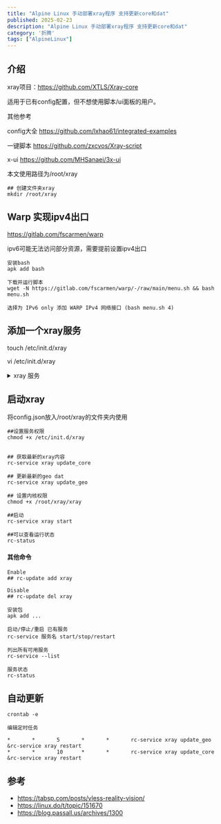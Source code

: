 ```yaml
---
title: "Alpine Linux 手动部署xray程序 支持更新core和dat"
published: 2025-02-23
description: "Alpine Linux 手动部署xray程序 支持更新core和dat"
category: '折腾'
tags: ["AlpineLinux"]
---
```


## 介绍

xray项目：https://github.com/XTLS/Xray-core

适用于已有config配置，但不想使用脚本/ui面板的用户。

其他参考

config大全 https://github.com/lxhao61/integrated-examples

一键脚本 https://github.com/zxcvos/Xray-script

x-ui https://github.com/MHSanaei/3x-ui


本文使用路径为/root/xray

```
## 创建文件夹xray
mkdir /root/xray

```

## Warp 实现ipv4出口


https://gitlab.com/fscarmen/warp

ipv6可能无法访问部分资源，需要提前设置ipv4出口
```
安装bash
apk add bash

下载并运行脚本
wget -N https://gitlab.com/fscarmen/warp/-/raw/main/menu.sh && bash menu.sh

选择为 IPv6 only 添加 WARP IPv4 网络接口 (bash menu.sh 4)
```

## 添加一个xray服务

touch /etc/init.d/xray

vi /etc/init.d/xray

<details>

<summary>xray 服务</summary>

```bash
##!/sbin/openrc-run

name="Xray"
description="Xray with XTLS support"

: ${env:="XRAY_LOCATION_ASSET=/root/xray"}
: ${confdir:="/root/xray"}

command="/root/xray/xray"
command_args="run -confdir $confdir >> /var/log/xray.log 2>&1"
command_user="root"
pidfile="/run/xray.pid"
command_background=true

extra_commands="update_geo update_core help"
depend() {
    need net
}

update_geo() {
    GEOIP_URL="https://github.com/Loyalsoldier/v2ray-rules-dat/raw/release/geoip.dat"
    GEOSITE_URL="https://github.com/Loyalsoldier/v2ray-rules-dat/raw/release/geosite.dat"

    [ -d $confdir ] || mkdir -p $confdir
    cd $confdir

    curl -L -o geoip.dat.new $GEOIP_URL || return 1
    curl -L -o geosite.dat.new $GEOSITE_URL || return 1

    rm -f geoip.dat geosite.dat
    mv geoip.dat.new geoip.dat
    mv geosite.dat.new geosite.dat
}

update_core() {
    REPO="XTLS/Xray-core"
    LATEST_RELEASE_URL="https://api.github.com/repos/$REPO/releases?per_page=1"
    LATEST_RELEASE=$(curl -s $LATEST_RELEASE_URL | jq -r '.[0].tag_name')

    if [ "$LATEST_RELEASE" == "null" ]; then
        echo "无法获取最新的版本信息。"
        exit 1
    fi

    DOWNLOAD_URL="https://github.com/XTLS/Xray-core/releases/download/$LATEST_RELEASE/Xray-linux-64.zip"
    DOWNLOAD_DIR="$confdir/"
    ZIP_FILE="${DOWNLOAD_DIR}Xray-linux-64.zip"

    curl -L -o "$ZIP_FILE" "$DOWNLOAD_URL" || exit 1
    unzip -o "$ZIP_FILE" -d "$DOWNLOAD_DIR" || exit 1
}

help() {
    echo "start  - Start the Xray service"
    echo "stop   - Stop the Xray service"
    echo "restart   - restart the Xray service"
    echo "update_geo    - Update the GeoIP and Geosite data"
    echo "update_core   - Update the Xray core version"
}

start() {
    ebegin "Starting $name"
    $command version || return 1
    start-stop-daemon --start --background --exec $command -- $command_args
    eend $?
}

stop() {
    ebegin "Stopping $name"
    start-stop-daemon --stop --exec $command
    eend $?
}
```
</details>

## 启动xray

将config.json放入/root/xray的文件夹内使用

```
##设置服务权限
chmod +x /etc/init.d/xray


## 获取最新的xray内容
rc-service xray update_core

## 更新最新的geo dat
rc-service xray update_geo

## 设置内核权限
chmod +x /root/xray/xray

##启动
rc-service xray start

##可以查看运行状态
rc-status
```
#### 其他命令

```
Enable
## rc-update add xray

Disable
## rc-update del xray

安装包
apk add ...

启动/停止/重启 已有服务
rc-service 服务名 start/stop/restart

列出所有可用服务
rc-service --list

服务状态
rc-status
```

## 自动更新

```
crontab -e 

编辑定时任务

*       *       5       *       *       rc-service xray update_geo &rc-service xray restart
*       *       10      *       *       rc-service xray update_core &rc-service xray restart

```

## 参考

* https://tabsp.com/posts/vless-reality-vision/
* https://linux.do/t/topic/151670
* https://blog.passall.us/archives/1300